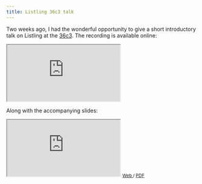 ```yaml
---
title: Listling 36c3 talk
---
```


Two weeks ago, I had the wonderful opportunity to give a short introductory talk on Listling at the
[36c3](https://events.ccc.de/congress/2019/wiki/index.php/Main_Page). The recording is available
online:

<iframe
    src="https://www.youtube.com/embed/hEXujw_nb_0?start=4731&end=5002"
    allowfullscreen="allowfullscreen"
></iframe>

Along with the accompanying slides:

<p>
    <iframe
        src="https://listling.org/lists/iysfrpxhlxvvwjvy/low-threshold-collaboration-self#presentation"
    ></iframe>
    <small>
        <a
            href="https://listling.org/lists/iysfrpxhlxvvwjvy/low-threshold-collaboration-self#presentation"
            target="_blank"
        >
            Web
        </a>
        / <a href="/talks/listling-36c3-talk.pdf" target="_blank">PDF</a>
    </small>
</p>
